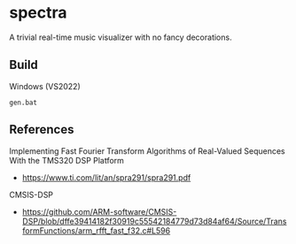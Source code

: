 # spectra
A trivial real-time music visualizer with no fancy decorations. 

## Build
Windows (VS2022)
```
gen.bat
```

## References
Implementing Fast Fourier Transform Algorithms of
Real-Valued Sequences With the TMS320 DSP Platform
- https://www.ti.com/lit/an/spra291/spra291.pdf

CMSIS-DSP
- https://github.com/ARM-software/CMSIS-DSP/blob/dffe39414182f30919c55542184779d73d84af64/Source/TransformFunctions/arm_rfft_fast_f32.c#L596